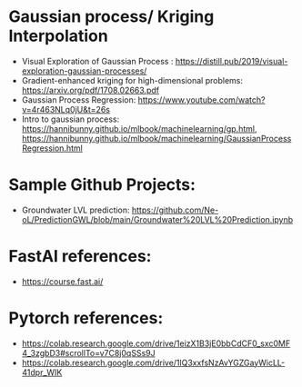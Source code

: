 # Gaussian process/ Kriging Interpolation
* Visual Exploration of Gaussian Process : https://distill.pub/2019/visual-exploration-gaussian-processes/
* Gradient-enhanced kriging for high-dimensional problems: https://arxiv.org/pdf/1708.02663.pdf
* Gaussian Process Regression: https://www.youtube.com/watch?v=4r463NLq0jU&t=26s
* Intro to gaussian process: https://hannibunny.github.io/mlbook/machinelearning/gp.html, https://hannibunny.github.io/mlbook/machinelearning/GaussianProcessRegression.html

# Sample Github Projects:
* Groundwater LVL prediction: https://github.com/Ne-oL/PredictionGWL/blob/main/Groundwater%20LVL%20Prediction.ipynb

# FastAI references:
* https://course.fast.ai/

# Pytorch references:
* https://colab.research.google.com/drive/1eizX1B3jE0bbCdCF0_sxc0MF4_3zgbD3#scrollTo=v7C8j0qSSs9J
* https://colab.research.google.com/drive/1lQ3xxfsNzAvYGZGayWicLL-41dpr_WIK


